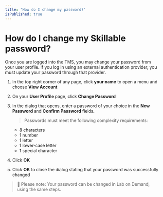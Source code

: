 ```yaml
---
title: "How do I change my password?"
isPublished: true
---
```


# How do I change my Skillable password?

Once you are logged into the TMS, you may change your password from your user profile. If you log in using an external authentication provider, you must update your password through that provider.

1. In the top right corner of any page, click **your name** to open a menu and choose **View Account**
1. On your **User Profile** page, click **Change Password**
1. In the dialog that opens, enter a password of your choice in the **New Password** and **Confirm Password** fields.

    > Passwords must meet the following complexity requirements: 
    - 8 characters
    - 1 number
    - 1 letter
    - 1 lower-case letter
    - 1 special character
    
1. Click **OK**
1. Click **OK** to close the dialog stating that your password was successfully changed

> :small_blue_diamond: Please note: Your password can be changed in Lab on Demand, using the same steps.
